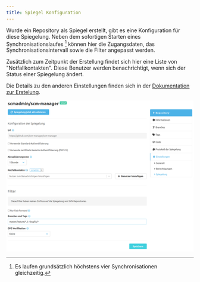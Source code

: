 ```yaml
---
title: Spiegel Konfiguration
---
```


Wurde ein Repository als Spiegel erstellt, gibt es eine Konfiguration für diese Spiegelung. 
Neben dem sofortigen Starten eines Synchronisationslaufes [^1] können hier die Zugangsdaten,
das Synchronisationsintervall sowie die Filter angepasst werden.

Zusätzlich zum Zeitpunkt der Erstellung findet sich hier eine Liste von "Notfallkontakten". Diese
Benutzer werden benachrichtigt, wenn sich der Status einer Spiegelung ändert.

Die Details zu den anderen Einstellungen finden sich in der [Dokumentation zur Erstelung](../create).

![Konfiguration der Spiegelung](assets/mirror-configuration.png)

[^1]: Es laufen grundsätzlich höchstens vier Synchronisationen gleichzeitig.
